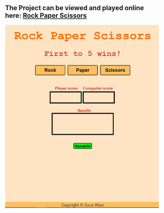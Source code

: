 ## The Project can be viewed and played online here: [Rock Paper Scissors](https://rukhan4.github.io/rock-paper-scissors/index.html)

![Image](rps_example.PNG)